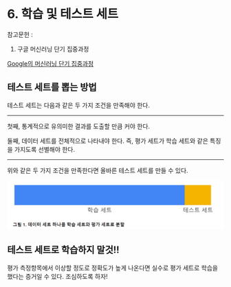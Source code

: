 # 6. 학습 및 테스트 세트

참고문헌 : 
1. 구글 머신러닝 단기 집중과정

[Google의 머신러닝 단기 집중과정](https://developers.google.com/machine-learning/crash-course/ml-intro?hl=ko)

## 테스트 세트를 뽑는 방법

테스트 세트는 다음과 같은 두 가지 조건을 만족해야 한다.

****

첫째, 통계적으로 유의미한 결과를 도출할 만큼 커야 한다.

둘째, 데이터 세트를 전체적으로 나타내야 한다. 즉, 평가 세트가 학습 세트와 같은 특징을 가지도록 선별해야 한다.

****

위와 같은 두 가지 조건을 만족한다면 올바른 테스트 세트를 만들 수 있다.

![6-1](https://github.com/Se-Hun/DeepLearningStudy/blob/master/conceptStudy/png/6-1.PNG)

## 테스트 세트로 학습하지 말것!!

평가 측정항목에서 이상할 정도로 정확도가 높게 나온다면 실수로 평가 세트로 학습을 했다는 증거일 수 있다. 조심하도록 하자!